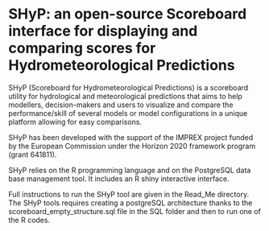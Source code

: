 # SHyP: an open-source Scoreboard interface for displaying and comparing scores for Hydrometeorological Predictions 

SHyP (Scoreboard for Hydrometeorological Predictions) is a scoreboard utility for hydrological and meteorological predictions that aims to help modellers, decision-makers and users to visualize and compare the performance/skill of several models or model configurations in a unique platform allowing for easy comparisons. 

SHyP has been developed with the support of the IMPREX project funded by the European Commission under the Horizon 2020 framework program (grant 641811).

SHyP relies on the R programming language and on the PostgreSQL data base management tool. It includes an R shiny interactive interface. 

Full instructions to run the SHyP tool are given in the Read_Me directory. The SHyP tools requires creating a postgreSQL architecture thanks to the scoreboard_empty_structure.sql file in the SQL folder and then to run one of the R codes. 
